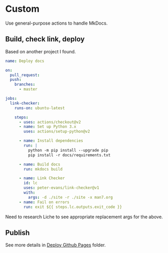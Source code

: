 # Custom

Use general-purpose actions to handle MkDocs.

## Build, check link, deploy

Based on another project I found.

```yaml
name: Deploy docs

on:
  pull_request:
  push:
    branches:
      - master

jobs:
  link-checker:
    runs-on: ubuntu-latest

    steps:
      - uses: actions/checkout@v2
      - name: Set up Python 3.x
        uses: actions/setup-python@v2

      - name: Install dependencies
        run: |
          python -m pip install --upgrade pip
          pip install -r docs/requirements.txt

      - name: Build docs
        run: mkdocs build

      - name: Link Checker
        id: lc
        uses: peter-evans/link-checker@v1
        with:
          args: -d ./site -r ./site -x man7.org
      - name: Fail on errors
        run: exit ${{ steps.lc.outputs.exit_code }}
```

Need to research Liche to see appropriate replacement args for the above.


## Publish

See more details in [Deploy Github Pages](../deploy-gh-pages/) folder.
